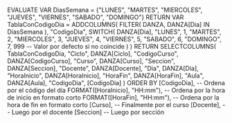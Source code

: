 EVALUATE
VAR DiasSemana = {"LUNES", "MARTES", "MIERCOLES", "JUEVES", "VIERNES", "SABADO", "DOMINGO"}
RETURN
    VAR TablaConCodigoDia = 
        ADDCOLUMNS(
            FILTER(
                DANZA,
                DANZA[Dia] IN DiasSemana
            ),
            "CodigoDia", 
            SWITCH(
                DANZA[Dia],
                "LUNES", 1,
                "MARTES", 2,
                "MIERCOLES", 3,
                "JUEVES", 4,
                "VIERNES", 5,
                "SABADO", 6,
                "DOMINGO", 7,
                999 -- Valor por defecto si no coincide
            )
        )
    RETURN
    SELECTCOLUMNS(
        TablaConCodigoDia,
        "Ciclo", DANZA[Ciclo],
        "CodigoCurso", DANZA[CodigoCurso],
        "Curso", DANZA[Curso],
        "Seccion", DANZA[Seccion],
        "Docente", DANZA[Docente],
        "Dia", DANZA[Dia],
        "HoraInicio", DANZA[HoraInicio],
        "HoraFin", DANZA[HoraFin],
        "Aula", DANZA[Aula],
        "CodigoDia", [CodigoDia]
    )
ORDER BY
    [CodigoDia],                        -- Ordena por el código del día
    FORMAT([HoraInicio], "HH:mm"),      -- Ordena por la hora de inicio en formato corto
    FORMAT([HoraFin], "HH:mm"),		    -- Ordena por la hora de fin en formato corto
	[Curso],                            -- Finalmente por el curso
	[Docente],                          -- Luego por el docente
	[Seccion]							-- Luego por sección